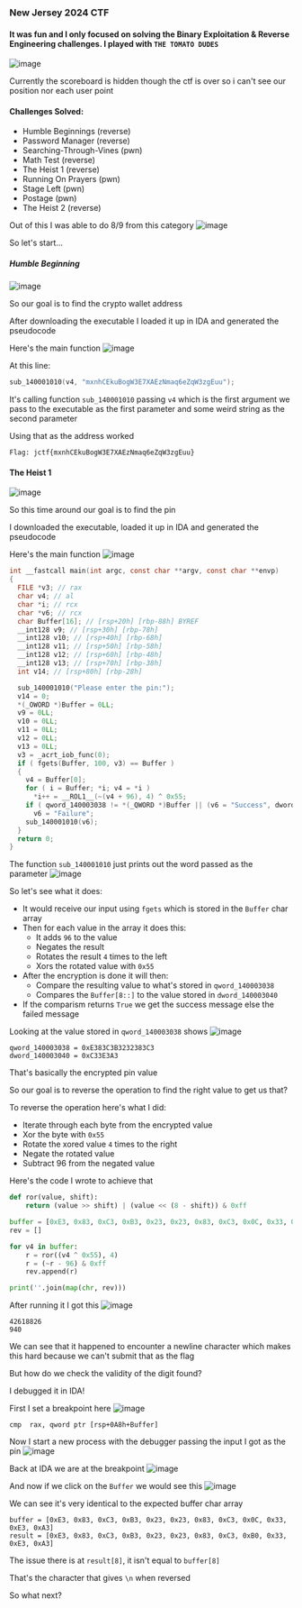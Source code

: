 ### New Jersey 2024 CTF

#### It was fun and I only focused on solving the Binary Exploitation & Reverse Engineering challenges. I played with `THE TOMATO DUDES`
![image](https://github.com/h4ckyou/h4ckyou.github.io/assets/127159644/e465014d-57ac-44c0-957e-7adf914b3089)

Currently the scoreboard is hidden though the ctf is over so i can't see our position nor each user point

#### Challenges Solved:
  - Humble Beginnings (reverse)
  - Password Manager (reverse)
  - Searching-Through-Vines (pwn)
  - Math Test (reverse)
  - The Heist 1 (reverse)
  - Running On Prayers (pwn)
  - Stage Left (pwn)
  - Postage (pwn)
  - The Heist 2 (reverse)

Out of this I was able to do 8/9 from this category
![image](https://github.com/h4ckyou/h4ckyou.github.io/assets/127159644/23b098bb-9f86-409b-8dee-1f9d7cb18f4e)

So let's start...

##### Humble Beginning
![image](https://github.com/h4ckyou/h4ckyou.github.io/assets/127159644/1d690764-40c6-41a8-9eaa-09e1aff297de)

So our goal is to find the crypto wallet address

After downloading the executable I loaded it up in IDA and generated the pseudocode

Here's the main function
![image](https://github.com/h4ckyou/h4ckyou.github.io/assets/127159644/7f1e3de0-234a-4349-8f65-0c6bb73a818c)

At this line:

```c
sub_140001010(v4, "mxnhCEkuBogW3E7XAEzNmaq6eZqW3zgEuu");
```

It's calling function `sub_140001010` passing `v4` which is the first argument we pass to the executable as the first parameter and some weird string as the second parameter

Using that as the address worked

```
Flag: jctf{mxnhCEkuBogW3E7XAEzNmaq6eZqW3zgEuu}
```

#### The Heist 1
![image](https://github.com/h4ckyou/h4ckyou.github.io/assets/127159644/81d4932d-2357-45b5-8d72-20ce06ca3ead)

So this time around our goal is to find the pin

I downloaded the executable, loaded it up in IDA and generated the pseudocode

Here's the main function
![image](https://github.com/h4ckyou/h4ckyou.github.io/assets/127159644/0a15821d-5221-4b07-8809-86eff4536dde)

```c
int __fastcall main(int argc, const char **argv, const char **envp)
{
  FILE *v3; // rax
  char v4; // al
  char *i; // rcx
  char *v6; // rcx
  char Buffer[16]; // [rsp+20h] [rbp-88h] BYREF
  __int128 v9; // [rsp+30h] [rbp-78h]
  __int128 v10; // [rsp+40h] [rbp-68h]
  __int128 v11; // [rsp+50h] [rbp-58h]
  __int128 v12; // [rsp+60h] [rbp-48h]
  __int128 v13; // [rsp+70h] [rbp-38h]
  int v14; // [rsp+80h] [rbp-28h]

  sub_140001010("Please enter the pin:");
  v14 = 0;
  *(_OWORD *)Buffer = 0LL;
  v9 = 0LL;
  v10 = 0LL;
  v11 = 0LL;
  v12 = 0LL;
  v13 = 0LL;
  v3 = _acrt_iob_func(0);
  if ( fgets(Buffer, 100, v3) == Buffer )
  {
    v4 = Buffer[0];
    for ( i = Buffer; *i; v4 = *i )
      *i++ = __ROL1__(~(v4 + 96), 4) ^ 0x55;
    if ( qword_140003038 != *(_QWORD *)Buffer || (v6 = "Success", dword_140003040 != *(_DWORD *)&Buffer[8]) )
      v6 = "Failure";
    sub_140001010(v6);
  }
  return 0;
}
```

The function `sub_140001010` just prints out the word passed as the parameter
![image](https://github.com/h4ckyou/h4ckyou.github.io/assets/127159644/88a61295-b18d-4192-afc6-ee23819a0c30)

So let's see what it does:
- It would receive our input using `fgets` which is stored in the `Buffer` char array
- Then for each value in the array it does this:
  - It adds `96` to the value
  - Negates the result
  - Rotates the result `4` times to the left
  - Xors the rotated value with `0x55`
- After the encryption is done it will then:
  - Compare the resulting value to what's stored in `qword_140003038`
  - Compares the `Buffer[8::]` to the value stored in `dword_140003040`
- If the comparism returns `True` we get the success message else the failed message

Looking at the value stored in `qword_140003038` shows
![image](https://github.com/h4ckyou/h4ckyou.github.io/assets/127159644/b4bb83ba-919a-46fb-a6ce-956789ad1866)

```
qword_140003038 = 0xE383C3B3232383C3
dword_140003040 = 0xC33E3A3
```

That's basically the encrypted pin value

So our goal is to reverse the operation to find the right value to get us that?

To reverse the operation here's what I did:
- Iterate through each byte from the encrypted value
- Xor the byte with `0x55`
- Rotate the xored value `4` times to the right
- Negate the rotated value
- Subtract 96 from the negated value

Here's the code I wrote to achieve that

```python
def ror(value, shift):
    return (value >> shift) | (value << (8 - shift)) & 0xff

buffer = [0xE3, 0x83, 0xC3, 0xB3, 0x23, 0x23, 0x83, 0xC3, 0x0C, 0x33, 0xE3, 0xA3]
rev = []

for v4 in buffer:
    r = ror((v4 ^ 0x55), 4)
    r = (~r - 96) & 0xff
    rev.append(r)

print(''.join(map(chr, rev)))
```

After running it I got this
![image](https://github.com/h4ckyou/h4ckyou.github.io/assets/127159644/910b6047-f04d-4017-8773-e149130f9aa4)

```
42618826
940
```

We can see that it happened to encounter a newline character which makes this hard because we can't submit that as the flag

But how do we check the validity of the digit found?

I debugged it in IDA!

First I set a breakpoint here
![image](https://github.com/h4ckyou/h4ckyou.github.io/assets/127159644/145ebae8-e057-4aa2-af47-d343c3439544)

```
cmp  rax, qword ptr [rsp+0A8h+Buffer]
```

Now I start a new process with the debugger passing the input I got as the pin
![image](https://github.com/h4ckyou/h4ckyou.github.io/assets/127159644/f42e4b7f-bb32-477d-a96d-23f0e541b8cb)

Back at IDA we are at the breakpoint
![image](https://github.com/h4ckyou/h4ckyou.github.io/assets/127159644/d5fba7a1-29bb-40a6-84c0-63b28a9a3707)

And now if we click on the `Buffer` we would see this
![image](https://github.com/h4ckyou/h4ckyou.github.io/assets/127159644/0b3cbe8b-7ddd-434f-b514-0612a513aaf6)

We can see it's very identical to the expected buffer char array

```
buffer = [0xE3, 0x83, 0xC3, 0xB3, 0x23, 0x23, 0x83, 0xC3, 0x0C, 0x33, 0xE3, 0xA3]
result = [0xE3, 0x83, 0xC3, 0xB3, 0x23, 0x23, 0x83, 0xC3, 0xB0, 0x33, 0xE3, 0xA3]
```

The issue there is at `result[8]`, it isn't equal to `buffer[8]`

That's the character that gives `\n` when reversed

So what next?
